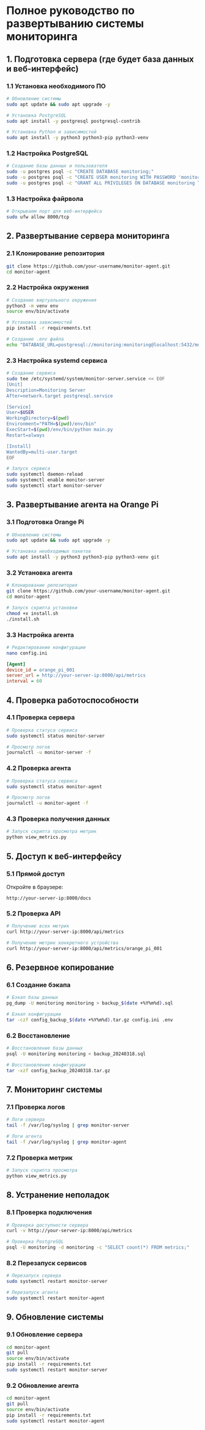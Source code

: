 # Полное руководство по развертыванию системы мониторинга

## 1. Подготовка сервера (где будет база данных и веб-интерфейс)

### 1.1 Установка необходимого ПО
```bash
# Обновление системы
sudo apt update && sudo apt upgrade -y

# Установка PostgreSQL
sudo apt install -y postgresql postgresql-contrib

# Установка Python и зависимостей
sudo apt install -y python3 python3-pip python3-venv
```

### 1.2 Настройка PostgreSQL
```bash
# Создание базы данных и пользователя
sudo -u postgres psql -c "CREATE DATABASE monitoring;"
sudo -u postgres psql -c "CREATE USER monitoring WITH PASSWORD 'monitoring';"
sudo -u postgres psql -c "GRANT ALL PRIVILEGES ON DATABASE monitoring TO monitoring;"
```

### 1.3 Настройка файрвола
```bash
# Открываем порт для веб-интерфейса
sudo ufw allow 8000/tcp
```

## 2. Развертывание сервера мониторинга

### 2.1 Клонирование репозитория
```bash
git clone https://github.com/your-username/monitor-agent.git
cd monitor-agent
```

### 2.2 Настройка окружения
```bash
# Создание виртуального окружения
python3 -m venv env
source env/bin/activate

# Установка зависимостей
pip install -r requirements.txt

# Создание .env файла
echo "DATABASE_URL=postgresql://monitoring:monitoring@localhost:5432/monitoring" > .env
```

### 2.3 Настройка systemd сервиса
```bash
# Создание сервиса
sudo tee /etc/systemd/system/monitor-server.service << EOF
[Unit]
Description=Monitoring Server
After=network.target postgresql.service

[Service]
User=$USER
WorkingDirectory=$(pwd)
Environment="PATH=$(pwd)/env/bin"
ExecStart=$(pwd)/env/bin/python main.py
Restart=always

[Install]
WantedBy=multi-user.target
EOF

# Запуск сервиса
sudo systemctl daemon-reload
sudo systemctl enable monitor-server
sudo systemctl start monitor-server
```

## 3. Развертывание агента на Orange Pi

### 3.1 Подготовка Orange Pi
```bash
# Обновление системы
sudo apt update && sudo apt upgrade -y

# Установка необходимых пакетов
sudo apt install -y python3 python3-pip python3-venv git
```

### 3.2 Установка агента
```bash
# Клонирование репозитория
git clone https://github.com/your-username/monitor-agent.git
cd monitor-agent

# Запуск скрипта установки
chmod +x install.sh
./install.sh
```

### 3.3 Настройка агента
```bash
# Редактирование конфигурации
nano config.ini
```
```ini
[Agent]
device_id = orange_pi_001
server_url = http://your-server-ip:8000/api/metrics
interval = 60
```

## 4. Проверка работоспособности

### 4.1 Проверка сервера
```bash
# Проверка статуса сервиса
sudo systemctl status monitor-server

# Просмотр логов
journalctl -u monitor-server -f
```

### 4.2 Проверка агента
```bash
# Проверка статуса сервиса
sudo systemctl status monitor-agent

# Просмотр логов
journalctl -u monitor-agent -f
```

### 4.3 Проверка получения данных
```bash
# Запуск скрипта просмотра метрик
python view_metrics.py
```

## 5. Доступ к веб-интерфейсу

### 5.1 Прямой доступ
Откройте в браузере:
```
http://your-server-ip:8000/docs
```

### 5.2 Проверка API
```bash
# Получение всех метрик
curl http://your-server-ip:8000/api/metrics

# Получение метрик конкретного устройства
curl http://your-server-ip:8000/api/metrics/orange_pi_001
```

## 6. Резервное копирование

### 6.1 Создание бэкапа
```bash
# Бэкап базы данных
pg_dump -U monitoring monitoring > backup_$(date +%Y%m%d).sql

# Бэкап конфигурации
tar -czf config_backup_$(date +%Y%m%d).tar.gz config.ini .env
```

### 6.2 Восстановление
```bash
# Восстановление базы данных
psql -U monitoring monitoring < backup_20240318.sql

# Восстановление конфигурации
tar -xzf config_backup_20240318.tar.gz
```

## 7. Мониторинг системы

### 7.1 Проверка логов
```bash
# Логи сервера
tail -f /var/log/syslog | grep monitor-server

# Логи агента
tail -f /var/log/syslog | grep monitor-agent
```

### 7.2 Проверка метрик
```bash
# Запуск скрипта просмотра
python view_metrics.py
```

## 8. Устранение неполадок

### 8.1 Проверка подключения
```bash
# Проверка доступности сервера
curl -v http://your-server-ip:8000/api/metrics

# Проверка PostgreSQL
psql -U monitoring -d monitoring -c "SELECT count(*) FROM metrics;"
```

### 8.2 Перезапуск сервисов
```bash
# Перезапуск сервера
sudo systemctl restart monitor-server

# Перезапуск агента
sudo systemctl restart monitor-agent
```

## 9. Обновление системы

### 9.1 Обновление сервера
```bash
cd monitor-agent
git pull
source env/bin/activate
pip install -r requirements.txt
sudo systemctl restart monitor-server
```

### 9.2 Обновление агента
```bash
cd monitor-agent
git pull
source env/bin/activate
pip install -r requirements.txt
sudo systemctl restart monitor-agent
``` 